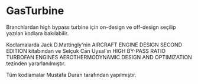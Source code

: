 # GasTurbine

Branchlardan high bypass turbine için on-design ve off-design seçilip yazılan kodlara bakılabilir.

Kodlamalarda Jack D.Mattingly'nin AIRCRAFT ENGINE DESIGN SECOND EDITION kitabından ve Selçuk Can Uysal'ın HIGH BY-PASS RATIO TURBOFAN ENGINES AEROTHERMODYNAMIC 
DESIGN AND OPTIMIZATION tezinden yararlanılmıştır.

Tüm kodlamalar Mustafa Duran tarafından yapılmıştır.
